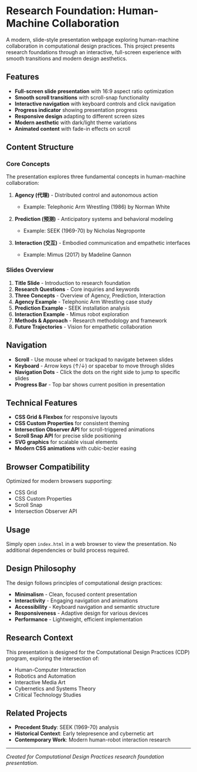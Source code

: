 # Research Foundation: Human-Machine Collaboration

A modern, slide-style presentation webpage exploring human-machine collaboration in computational design practices. This project presents research foundations through an interactive, full-screen experience with smooth transitions and modern design aesthetics.

## Features

- **Full-screen slide presentation** with 16:9 aspect ratio optimization
- **Smooth scroll transitions** with scroll-snap functionality
- **Interactive navigation** with keyboard controls and click navigation
- **Progress indicator** showing presentation progress
- **Responsive design** adapting to different screen sizes
- **Modern aesthetic** with dark/light theme variations
- **Animated content** with fade-in effects on scroll

## Content Structure

### Core Concepts

The presentation explores three fundamental concepts in human-machine collaboration:

1. **Agency (代理)** - Distributed control and autonomous action
   - Example: Telephonic Arm Wrestling (1986) by Norman White
   
2. **Prediction (预测)** - Anticipatory systems and behavioral modeling
   - Example: SEEK (1969-70) by Nicholas Negroponte
   
3. **Interaction (交互)** - Embodied communication and empathetic interfaces
   - Example: Mimus (2017) by Madeline Gannon

### Slides Overview

1. **Title Slide** - Introduction to research foundation
2. **Research Questions** - Core inquiries and keywords
3. **Three Concepts** - Overview of Agency, Prediction, Interaction
4. **Agency Example** - Telephonic Arm Wrestling case study
5. **Prediction Example** - SEEK installation analysis
6. **Interaction Example** - Mimus robot exploration
7. **Methods & Approach** - Research methodology and framework
8. **Future Trajectories** - Vision for empathetic collaboration

## Navigation

- **Scroll** - Use mouse wheel or trackpad to navigate between slides
- **Keyboard** - Arrow keys (↑/↓) or spacebar to move through slides
- **Navigation Dots** - Click the dots on the right side to jump to specific slides
- **Progress Bar** - Top bar shows current position in presentation

## Technical Features

- **CSS Grid & Flexbox** for responsive layouts
- **CSS Custom Properties** for consistent theming
- **Intersection Observer API** for scroll-triggered animations
- **Scroll Snap API** for precise slide positioning
- **SVG graphics** for scalable visual elements
- **Modern CSS animations** with cubic-bezier easing

## Browser Compatibility

Optimized for modern browsers supporting:
- CSS Grid
- CSS Custom Properties
- Scroll Snap
- Intersection Observer API

## Usage

Simply open `index.html` in a web browser to view the presentation. No additional dependencies or build process required.

## Design Philosophy

The design follows principles of computational design practices:
- **Minimalism** - Clean, focused content presentation
- **Interactivity** - Engaging navigation and animations
- **Accessibility** - Keyboard navigation and semantic structure
- **Responsiveness** - Adaptive design for various devices
- **Performance** - Lightweight, efficient implementation

## Research Context

This presentation is designed for the Computational Design Practices (CDP) program, exploring the intersection of:
- Human-Computer Interaction
- Robotics and Automation
- Interactive Media Art
- Cybernetics and Systems Theory
- Critical Technology Studies

## Related Projects

- **Precedent Study**: SEEK (1969-70) analysis
- **Historical Context**: Early telepresence and cybernetic art
- **Contemporary Work**: Modern human-robot interaction research

---

*Created for Computational Design Practices research foundation presentation.*